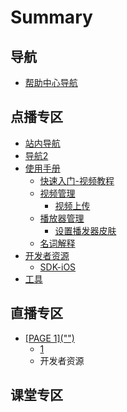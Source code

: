 # Summary

## 导航

* [帮助中心导航](dao-hang/bang-zhu-zhong-xin-dao-hang.md)

## 点播专区

* [站内导航](README.md)
* [导航2](dao-hang-2.md)
* [使用手册](shi-yong-shou-ce.md)
  * [快速入门-视频教程](shi-yong-shou-ce/kuai-su-ru-95e8-shi-pin-jiao-cheng.md)
  * [视频管理](shi-yong-shou-ce/shi-pin-guan-li.md)
    * [视频上传](shi-yong-shou-ce/shi-pin-guan-li/shi-pin-shang-chuan.md)
  * [播放器管理](shi-yong-shou-ce/bo-fang-qi-guan-li.md)
    * [设置播发器皮肤](shi-yong-shou-ce/bo-fang-qi-guan-li/she-zhi-bo-fa-qi-pi-fu.md)
  * [名词解释](shi-yong-shou-ce/ming-ci-jie-shi.md)
* [开发者资源](kai-fa-zhe-zi-yuan.md)
  * [SDK-iOS](kai-fa-zhe-zi-yuan/sdk-ios.md)
* [工具](https://dev.bokecc.com/tool.shtml)

## 直播专区

* [\[PAGE 1\]\(""\)](zhi-bo-zhuan-qu/page-1.md)
  * [1](chapters/show1/1.md)
  * 开发者资源

## 课堂专区

